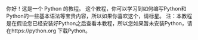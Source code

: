 你好！这是一个 Python 的教程。
这个教程，你可以学习到如何编写Python和Python的一些基本语法等宝贵内容，所以如果你喜欢这个，请标星。
注：本教程是在假设您已经安装好Python之后查看本教程，所以您如果暂未安装Python，请在https://python.org 下载Python。
